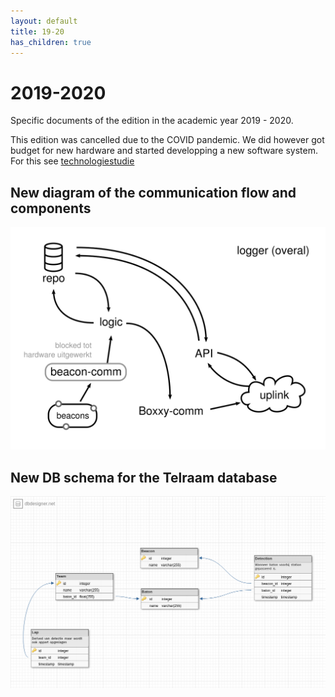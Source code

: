 ```yaml
---
layout: default
title: 19-20
has_children: true
---
```


# 2019-2020

Specific documents of the edition in the academic year 2019 - 2020.

This edition was cancelled due to the COVID pandemic. We did however got budget for new hardware and started developping a new software system. For this see [technologiestudie](./technologiestudie.md)


## New diagram of the communication flow and components

![12ul_diagram](./12ul_diagram.png)

## New DB schema for the Telraam database

![dbscheme](./dbscheme.png)